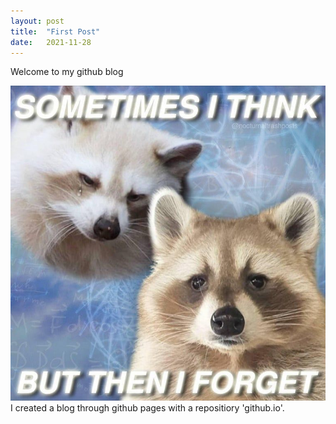 ```yaml
---
layout: post
title:  "First Post"
date:   2021-11-28
---
```


<p class="intro"><span class="dropcap"></span>Welcome to my github blog<p>
<img src="/assets/img/cute.jfif" alt=""> 
I created a blog through github pages with a repositiory 'github.io'.

